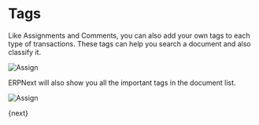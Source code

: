 # Tags

Like Assignments and Comments, you can also add your own tags to each type of transactions. These tags can help you search a document and also classify it. 

<img class="screenshot" alt="Assign" src="{{docs_base_url}}/assets/img/collaboration-tools/tags-1.png">

ERPNext will also show you all the important tags in the document list.

<img class="screenshot" alt="Assign" src="{{docs_base_url}}/assets/img/collaboration-tools/tags-2.png">

{next}
